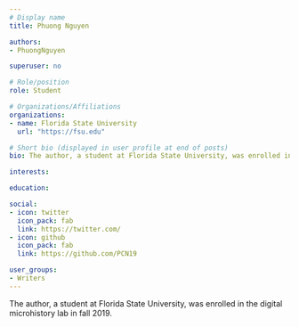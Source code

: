 ```yaml
---
# Display name
title: Phuong Nguyen

authors:
- PhuongNguyen

superuser: no

# Role/position
role: Student

# Organizations/Affiliations
organizations:
- name: Florida State University
  url: "https://fsu.edu"

# Short bio (displayed in user profile at end of posts)
bio: The author, a student at Florida State University, was enrolled in the digital microhistory lab in fall 2019.

interests:

education:

social:
- icon: twitter
  icon_pack: fab
  link: https://twitter.com/
- icon: github
  icon_pack: fab
  link: https://github.com/PCN19

user_groups:
- Writers
---
```

The author, a student at Florida State University, was enrolled in the digital microhistory lab in fall 2019.
